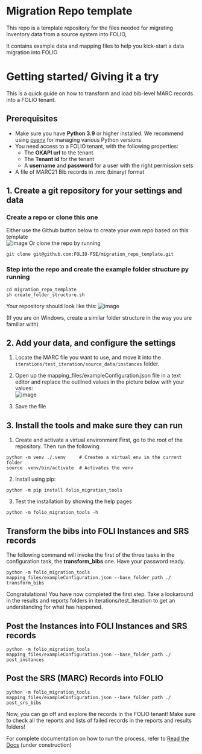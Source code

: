 # Migration Repo template
This repo is a template repository for the files needed for migrating Inventory data from a source system into FOLIO,

It contains example data and mapping files to help you kick-start a data migration into FOLIO

# Getting started/ Giving it a try
This is a quick guide on how to transform and load bib-level MARC records into a FOLIO tenant. 
## Prerequisites
* Make sure you have **Python 3.9** or higher installed. We recommend using [pyenv](https://github.com/pyenv/pyenv) for managing various Python versions
* You need access to a FOLIO tenant, with the following properties:
   * The **OKAPI url** to the tenant
   * The **Tenant id** for the tenant
   * A **username** and **password** for a user with the right permission sets
* A file of MARC21 Bib records in .mrc (binary) format
## 1. Create a git repository for your settings and data
###  Create a repo or clone this one
Either use the Github button below to create your own repo based on this template   
![image](https://user-images.githubusercontent.com/1894384/215045112-6964ecfb-a446-4036-99d0-323104f262c5.png)
Or clone the repo by running 
```
git clone git@github.com:FOLIO-FSE/migration_repo_template.git
```

### Step into the repo and create the example folder structure py running
```
cd migration_repo_template
sh create_folder_structure.sh
```
Your repository should look like this: 
![image](https://user-images.githubusercontent.com/1894384/215044991-5b648501-aa10-46e2-873f-0b0996180a16.png)

(If you are on Windows, create a similar folder structure in the way you are familiar with)

## 2. Add your data, and configure the settings
1. Locate the MARC file you want to use, and move it into the ```iterations/test_iteration/source_data/instances``` folder.
2. Open up the mapping_files/exampleConfiguration.json file in a text editor and replace the outlined values in the picture below with your values:   
![image](https://user-images.githubusercontent.com/1894384/215045374-fa84f983-fbee-4a54-8383-78934af77484.png)


3. Save the file   

## 3. Install the tools and make sure they can run
1. Create and activate a virtual environment
First, go to the root of the repository. Then run the following
```
python -m venv ./.venv     # Creates a virtual env in the current folder
source .venv/bin/activate  # Activates the venv
```
2. Install using pip:
```
python -m pip install folio_migration_tools
```
3. Test the installation by showing the help pages
```
python -m folio_migration_tools -h
```
## Transform the bibs into FOLI Instances and SRS records
The following command will invoke the first of the three tasks in the configuration task, the **transform_bibs** one. Have your password ready.
```
python -m folio_migration_tools mapping_files/exampleConfiguration.json --base_folder_path ./ transform_bibs
```
Congratulations! You have now completed the first step. Take a lookaround in the results and reports folders in iterations/test_iteration to get an understanding for what has happened.
## Post the Instances into FOLI Instances and SRS records
```
python -m folio_migration_tools mapping_files/exampleConfiguration.json --base_folder_path ./ post_instances
```
## Post the SRS (MARC) Records into FOLIO
```
python -m folio_migration_tools mapping_files/exampleConfiguration.json --base_folder_path ./ post_srs_bibs
```
Now, you can go off and explore the records in the FOLIO tenant! Make sure to check all the reports and lists of failed records in the reports and results folders!


For complete documentation on how to run the process, refer to [Read the Docs](https://folio-migration-tools.readthedocs.io/) (under construction)
